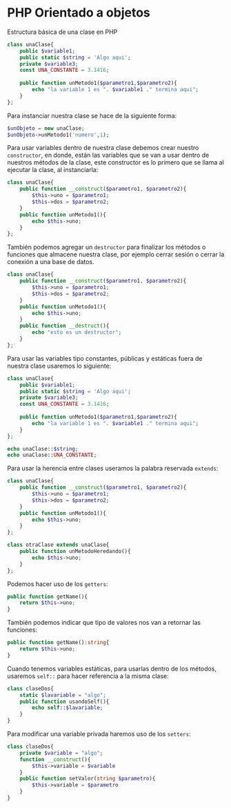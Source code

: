 # PHP Orientado a objetos

Estructura básica de una clase en PHP
```php
class unaClase{
	public $variable1;
	public static $string = 'Algo aqui';
	private $variable3;
	const UNA_CONSTANTE = 3.1416;
	
	public function unMetodo1($parametro1,$parametro2){
		echo "la variable 1 es ". $variable1 ." termina aqui";
	}
};
```

Para instanciar nuestra clase se hace de la siguiente forma:
```php
$unObjeto = new unaClase;
$unObjeto->unMetodo1('numero',1);
```

Para usar variables dentro de nuestra clase debemos crear nuestro `constructor`, en donde, están las variables que se van a usar dentro de nuestros métodos de la clase, este constructor es lo primero que se llama al ejecutar la clase, al instanciarla:
```php
class unaClase{
	public function __construct($parametro1, $parametro2){
		$this->uno = $parametro1;
		$this->dos = $parametro2;
	}
	public function unMetodo1(){
		echo $this->uno;
	}
};
```

También podemos agregar un `destructor` para finalizar los métodos o funciones que almacene nuestra clase, por ejemplo cerrar sesión o cerrar la conexión a una base de datos.

```php
class unaClase{
	public function __construct($parametro1, $parametro2){
		$this->uno = $parametro1;
		$this->dos = $parametro2;
	}
	public function unMetodo1(){
		echo $this->uno;
	}
	public function __destruct(){
		echo "esto es un destructor";
	}
};
```

Para usar las variables tipo constantes, públicas y estáticas fuera de nuestra clase usaremos lo siguiente:
```php
class unaClase{
	public $variable1;
	public static $string = 'Algo aqui';
	private $variable3;
	const UNA_CONSTANTE = 3.1416;
	
	public function unMetodo1($parametro1,$parametro2){
		echo "la variable 1 es ". $variable1 ." termina aqui";
	}
};

echo unaClase::$string;
echo unaClase::UNA_CONSTANTE;
```

Para usar la herencia entre clases useramos la palabra reservada `extends`:
```php
class unaClase{
	public function __construct($parametro1, $parametro2){
		$this->uno = $parametro1;
		$this->dos = $parametro2;
	}
	public function unMetodo1(){
		echo $this->uno;
	}
};

class otraClase extends unaClase{
	public function unMetodoHeredando(){
		echo $this->uno;
	}
};
```

Podemos hacer uso de los `getters`: 
```php
public function getName(){
	return $this->uno;
}
```

También podemos indicar que tipo de valores nos van a retornar las funciones:
```php
public function getName():string{
	return $this->uno;
}
```

Cuando tenemos variables estáticas, para usarlas dentro de los métodos, usaremos `self::` para hacer referencia a la misma clase:
```php
class claseDos{
	static $lavariable = "algo";
	public function usandoSelf(){
		echo self::$lavariable;
	}
}
```

Para modificar una variable privada haremos uso de los `setters`:
```php
class claseDos{
	private $variable = "algo";
	function __construct(){
		$this->variable = $variable 
	}
	public function setValor(string $parametro){
		$this->variable = $parametro
	}
}

```

